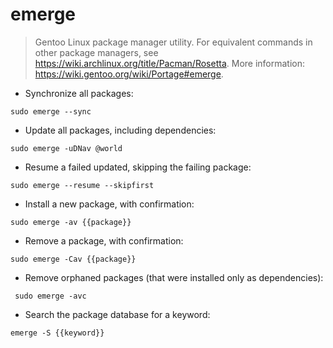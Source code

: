 # emerge

> Gentoo Linux package manager utility.
> For equivalent commands in other package managers, see <https://wiki.archlinux.org/title/Pacman/Rosetta>.
> More information: <https://wiki.gentoo.org/wiki/Portage#emerge>.

- Synchronize all packages:

`sudo emerge --sync`

- Update all packages, including dependencies:

`sudo emerge -uDNav @world`

- Resume a failed updated, skipping the failing package:

`sudo emerge --resume --skipfirst`

- Install a new package, with confirmation:

`sudo emerge -av {{package}}`

- Remove a package, with confirmation:

`sudo emerge -Cav {{package}}`

- Remove orphaned packages (that were installed only as dependencies):

` sudo emerge -avc`

- Search the package database for a keyword:

`emerge -S {{keyword}}`
